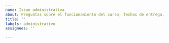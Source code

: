 ```yaml
---
name: Issue administrativa
about: Preguntas sobre el funcionamiento del curso, fechas de entrega, entre otros.
title: ''
labels: administrativo
assignees: ''

---
```



